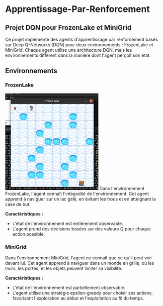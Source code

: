 # Apprentissage-Par-Renforcement

## Projet DQN pour FrozenLake et MiniGrid

Ce projet implémente des agents d'apprentissage par renforcement basés sur Deep Q-Networks (DQN) pour deux environnements : FrozenLake et MiniGrid. Chaque agent utilise une architecture DQN, mais les environnements diffèrent dans la manière dont l'agent perçoit son état.

## Environnements

### FrozenLake
<img src="media/FrozenLake.png" alt="Exemple d'image" width="300"/>
Dans l'environnement FrozenLake, l'agent connaît l'intégralité de l'environnement. Cet agent apprend à naviguer sur un lac gelé, en évitant les trous et en atteignant la case de but.

**Caractéristiques :**
- L'état de l'environnement est entièrement observable.
- L'agent prend des décisions basées sur des valeurs Q pour chaque action possible.

### MiniGrid

Dans l'environnement MiniGrid, l'agent ne connaît que ce qu'il peut voir devant lui. Cet agent apprend à naviguer dans un monde en grille, où les murs, les portes, et les objets peuvent limiter sa visibilité.

**Caractéristiques :**
- L'état de l'environnement est partiellement observable.
- L'agent utilise une stratégie epsilon-greedy pour choisir ses actions, favorisant l'exploration au début et l'exploitation au fil du temps.
